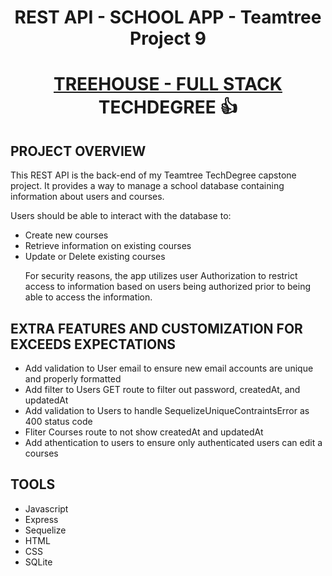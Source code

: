 # <p align="center">REST API - SCHOOL APP - Teamtree Project 9</p> 

# <p align="center"><a href="https://teamtreehouse.com/techdegree/full-stack-javascript">TREEHOUSE - FULL STACK </a> TECHDEGREE 👍 </p>

## PROJECT OVERVIEW

This REST API is the back-end of my Teamtree TechDegree capstone project. It provides a way to manage a school database containing information about users and courses. 

Users should be able to interact with the database to:

<ul> 
<li>Create new courses</li>
<li>Retrieve information on existing courses</li>
<li>Update or Delete existing courses</li>

For security reasons, the app utilizes user Authorization to restrict access to information based on users being authorized prior to being able to access the information. 

</ul>

## EXTRA FEATURES AND CUSTOMIZATION FOR EXCEEDS EXPECTATIONS

<ul>
  <li>Add validation to User email to ensure new email accounts are unique and properly formatted</li>
  <li>Add filter to Users GET route to filter out password, createdAt, and updatedAt</li>
  <li>Add validation to Users to handle SequelizeUniqueContraintsError as 400 status code </li>
  <li>Fliter Courses route to not show createdAt and updatedAt</li>
  <li>Add athentication to users to ensure only authenticated users can edit a courses</li>
</ul>

## TOOLS
<ul>
  <li>Javascript</li>
  <li>Express</>
  <li>Sequelize</li>
  <li>HTML</li>
  <li>CSS</li>
  <li>SQLite</li>
</ul>